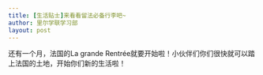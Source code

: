 ```yaml
---
title: [生活贴士]来看看留法必备行李吧~
author: 里尔学联学习部
layout: post
---
```


还有一个月，法国的La grande Rentrée就要开始啦！小伙伴们你们很快就可以踏上法国的土地，开始你们新的生活啦！
